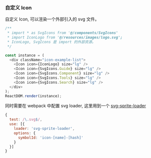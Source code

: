 ### 自定义 Icon

自定义 Icon, 可以渲染一个外部引入的 svg 文件。

<!--start-code-->

```js
/**
 * import * as SvgIcons from '@/components/SvgIcons'
 * import IconLogo from '@/resources/images/logo.svg';
 * IconLogo, SvgIcons 是 import 的外部资源。
 */

const instance = (
  <div className="icon-example-list">
    <Icon icon={IconLogo} size="lg" />
    <Icon icon={SvgIcons.Guide} size="lg" />
    <Icon icon={SvgIcons.Component} size="lg" />
    <Icon icon={SvgIcons.Tools} size="lg" />
    <Icon icon={SvgIcons.Search} size="lg" />
  </div>
);
ReactDOM.render(instance);
```

<!--end-code-->

同时需要在 webpack 中配置 svg loader, 这里用到一个 [svg-sprite-loader](https://github.com/kisenka/svg-sprite-loader)

```js
{
  test: /\.svg$/,
  use: [{
    loader: 'svg-sprite-loader',
    options: {
      symbolId: 'icon-[name]-[hash]'
    }
  }]
}
```
